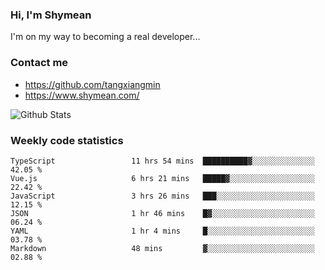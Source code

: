 ### Hi, I'm Shymean

I'm on my way to becoming a real developer...

### Contact me

- <https://github.com/tangxiangmin>
- <https://www.shymean.com/>

![Github Stats](https://github-readme-stats.vercel.app/api?username=tangxiangmin&show_icons=true&theme=dark)


###  Weekly code statistics

<!--START_SECTION:waka-->

```text
TypeScript                 11 hrs 54 mins  ██████████▓░░░░░░░░░░░░░░   42.05 %
Vue.js                     6 hrs 21 mins   █████▓░░░░░░░░░░░░░░░░░░░   22.42 %
JavaScript                 3 hrs 26 mins   ███░░░░░░░░░░░░░░░░░░░░░░   12.15 %
JSON                       1 hr 46 mins    █▓░░░░░░░░░░░░░░░░░░░░░░░   06.24 %
YAML                       1 hr 4 mins     █░░░░░░░░░░░░░░░░░░░░░░░░   03.78 %
Markdown                   48 mins         ▓░░░░░░░░░░░░░░░░░░░░░░░░   02.88 %
```

<!--END_SECTION:waka-->